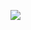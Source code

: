 ![](https://images-wixmp-ed30a86b8c4ca887773594c2.wixmp.com/f/fa85bab7-c56d-4219-9286-09fafbde5c21/dg2vs8c-8f271149-0e51-4829-a61a-c57151ed070a.png?token=eyJ0eXAiOiJKV1QiLCJhbGciOiJIUzI1NiJ9.eyJzdWIiOiJ1cm46YXBwOjdlMGQxODg5ODIyNjQzNzNhNWYwZDQxNWVhMGQyNmUwIiwiaXNzIjoidXJuOmFwcDo3ZTBkMTg4OTgyMjY0MzczYTVmMGQ0MTVlYTBkMjZlMCIsIm9iaiI6W1t7InBhdGgiOiJcL2ZcL2ZhODViYWI3LWM1NmQtNDIxOS05Mjg2LTA5ZmFmYmRlNWMyMVwvZGcydnM4Yy04ZjI3MTE0OS0wZTUxLTQ4MjktYTYxYS1jNTcxNTFlZDA3MGEucG5nIn1dXSwiYXVkIjpbInVybjpzZXJ2aWNlOmZpbGUuZG93bmxvYWQiXX0.AdBFUhnm4VV6AUXreNBmL9JxaCVenxFJxojAWwHIK4Q)
